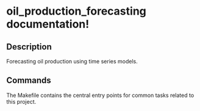 # oil_production_forecasting documentation!

## Description

Forecasting oil production using time series models.

## Commands

The Makefile contains the central entry points for common tasks related to this project.

